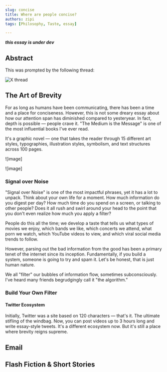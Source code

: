 ```yaml
---
slug: concise
title: Where are people concise?  
authors: zipi
tags: [Philosophy, Taste, essay]

---
```


***this essay is under dev***

## Abstract 

This was prompted by the following thread:

![X thread](/img/concise.png)
<!--truncate-->

## The Art of Brevity 

For as long as humans have been communicating, there has been a time and a place for conciseness. However, this is not some dreary essay about how our attention span has diminished compared to yesteryear. In fact, depth is possible — people crave it. "The Medium is the Message" is one of the most influential books I've ever read.

It's a graphic novel — one that takes the reader through 15 different art styles, typographies, illustration styles, symbolism, and text structures across 100 pages.

![image]

![image]

### Signal over Noise

"Signal over Noise" is one of the most impactful phrases, yet it has a lot to unpack. Think about your own life for a moment. How much information do you digest per day? How much time do you spend on a screen, or talking to other people? Does it all rush and swirl around your head to the point that you don't even realize how much you apply a filter?

People do this all the time; we develop a taste that tells us what types of movies we enjoy, which bands we like, which concerts we attend, what porn we watch, which YouTube videos to view, and which viral social media trends to follow.

However, parsing out the bad information from the good has been a primary tenet of the internet since its inception. Fundamentally, if you build a system, someone is going to try and spam it. Let's be honest, that is just human nature.

We all "filter" our bubbles of information flow, sometimes subconsciously. I've heard many friends begrudgingly call it "the algorithm."

### Build Your Own Filter

#### Twitter Ecosystem

Initially, Twitter was a site based on 120 characters — that's it. The ultimate stifling of the windbag. Now, you can post videos up to 3 hours long and write essay-style tweets. It's a different ecosystem now. But it's still a place where brevity reigns supreme.

## Email 



## Flash Fiction & Short Stories 


## 

